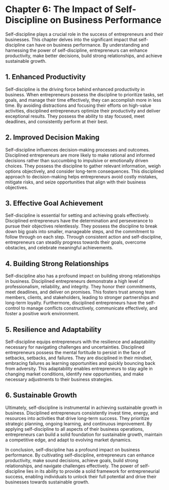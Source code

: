 Chapter 6: The Impact of Self-Discipline on Business Performance
================================================================

Self-discipline plays a crucial role in the success of entrepreneurs and their businesses. This chapter delves into the significant impact that self-discipline can have on business performance. By understanding and harnessing the power of self-discipline, entrepreneurs can enhance productivity, make better decisions, build strong relationships, and achieve sustainable growth.

**1. Enhanced Productivity**
----------------------------

Self-discipline is the driving force behind enhanced productivity in business. When entrepreneurs possess the discipline to prioritize tasks, set goals, and manage their time effectively, they can accomplish more in less time. By avoiding distractions and focusing their efforts on high-value activities, disciplined entrepreneurs optimize their productivity and deliver exceptional results. They possess the ability to stay focused, meet deadlines, and consistently perform at their best.

**2. Improved Decision Making**
-------------------------------

Self-discipline influences decision-making processes and outcomes. Disciplined entrepreneurs are more likely to make rational and informed decisions rather than succumbing to impulsive or emotionally driven choices. They possess the discipline to gather relevant information, weigh options objectively, and consider long-term consequences. This disciplined approach to decision-making helps entrepreneurs avoid costly mistakes, mitigate risks, and seize opportunities that align with their business objectives.

**3. Effective Goal Achievement**
---------------------------------

Self-discipline is essential for setting and achieving goals effectively. Disciplined entrepreneurs have the determination and perseverance to pursue their objectives relentlessly. They possess the discipline to break down big goals into smaller, manageable steps, and the commitment to follow through on each step. Through consistent action and self-discipline, entrepreneurs can steadily progress towards their goals, overcome obstacles, and celebrate meaningful achievements.

**4. Building Strong Relationships**
------------------------------------

Self-discipline also has a profound impact on building strong relationships in business. Disciplined entrepreneurs demonstrate a high level of professionalism, reliability, and integrity. They honor their commitments, meet deadlines, and deliver on promises. This fosters trust among team members, clients, and stakeholders, leading to stronger partnerships and long-term loyalty. Furthermore, disciplined entrepreneurs have the self-control to manage conflicts constructively, communicate effectively, and foster a positive work environment.

**5. Resilience and Adaptability**
----------------------------------

Self-discipline equips entrepreneurs with the resilience and adaptability necessary for navigating challenges and uncertainties. Disciplined entrepreneurs possess the mental fortitude to persist in the face of setbacks, setbacks, and failures. They are disciplined in their mindset, embracing failures as learning opportunities and quickly bouncing back from adversity. This adaptability enables entrepreneurs to stay agile in changing market conditions, identify new opportunities, and make necessary adjustments to their business strategies.

**6. Sustainable Growth**
-------------------------

Ultimately, self-discipline is instrumental in achieving sustainable growth in business. Disciplined entrepreneurs consistently invest time, energy, and resources into activities that drive long-term success. They prioritize strategic planning, ongoing learning, and continuous improvement. By applying self-discipline to all aspects of their business operations, entrepreneurs can build a solid foundation for sustainable growth, maintain a competitive edge, and adapt to evolving market dynamics.

In conclusion, self-discipline has a profound impact on business performance. By cultivating self-discipline, entrepreneurs can enhance productivity, make sound decisions, achieve goals, build strong relationships, and navigate challenges effectively. The power of self-discipline lies in its ability to provide a solid framework for entrepreneurial success, enabling individuals to unlock their full potential and drive their businesses towards sustainable growth.
